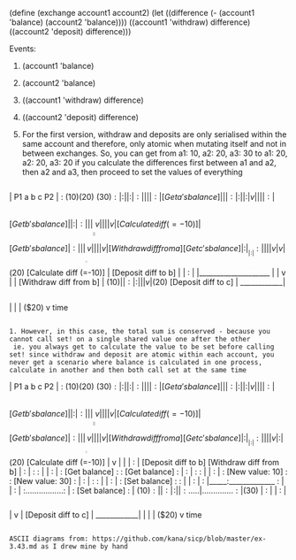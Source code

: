 (define (exchange account1 account2)
  (let ((difference (- (account1 'balance) 
                       (account2 'balance))))
    ((account1 'withdraw) difference)
    ((account2 'deposit) difference)))

Events:
1. (account1 'balance)
1. (account2 'balance)
1. ((account1 'withdraw) difference)
1. ((account2 'deposit) difference)

1. For the first version, withdraw and deposits are only serialised within the same account and therefore, only atomic when 
   mutating itself and not in between exchanges. 
   So, you can get from
   a1: 10, a2: 20, a3: 30
   to
   a1: 20, a2: 20, a3: 20 if you calculate the differences first between a1 and a2, then a2 and a3, then proceed to set
   the values of everything

   ```
  |        P1                 a      b      c              P2
  |        :                ($10)  ($20)  ($30)            :
  |        :  ________________|     | |     |              :
  |        :  |                     | |     |              :
  |  [Get a's balance]              | |     |              :
  |        :  |  ___________________| |     |              :
  |        v  |  |                    |     |              :
  |  [Get b's balance]                |     |              :
  |        :  |  |                    |_____|_________     :
  |        v  |  |                          |        |     v
  |  [Calculate diff (=-10)]                |     [Get b's balance]
  |        :  |  |                          |________|___  :
  |        v  |  |                                   |  |  v
  |  [Withdraw diff from a]                       [Get c's balance]
  |        :  |__|_____________                      |  |  :
  |        :     |            |                      |  |  v
  |        v     |          ($20)                 [Calculate diff (=-10)]
  |  [Deposit diff to b]                             |  |  :
  |              |____________________               |  |  v
  |                                  |            [Withdraw diff from b]
  |                                ($10)             |  |  :
  |                                  ________________|  |  :
  |                                  |                  |  v
  |                                ($20)           [Deposit diff to c]
  |                                         ____________|
  |                                         |
  |                                       ($20)
  v
  time
  ```

1. However, in this case, the total sum is conserved - because you cannot call set! on a single shared value one after the other
   ie. you always get to calculate the value to be set before calling set! since withdraw and deposit are atomic within each account, you never get a scenario where balance is calculated in one process, calculate in another and then both call set at the same time
  ```
  |        P1                 a      b      c              P2
  |        :                ($10)  ($20)  ($30)            :
  |        :  ________________|     | |     |              :
  |        :  |                     | |     |              :
  |  [Get a's balance]              | |     |              :
  |        :  |  ___________________| |     |              :
  |        v  |  |                    |     |              :
  |  [Get b's balance]                |     |              :
  |        :  |  |                    |_____|_________     :
  |        v  |  |                          |        |     v
  |  [Calculate diff (=-10)]                |     [Get b's balance]
  |        :  |  |                          |________|___  :
  |        v  |  |                                   |  |  v
  |  [Withdraw diff from a]                       [Get c's balance]
  |        :  |__|_____________                      |  |  :
  |        :     |            |                      |  |  v
  |        :     |          ($20)                 [Calculate diff (=-10)]
  |        v     |                                   |  |  :
  |  [Deposit diff to b]                          [Withdraw diff from b]
  |  :           |     :                          :  |  |              :
  |  : [Get balance]   :                          : [Get balance]      :
  |  :           |     :                          :  |  |              :
  |  : [New value: 10] :                          : [New value: 30]    :
  |  :           |     :                          :  |  |              :
  |  : [Set balance]   :                          :  |  |              :
  |  :           |_____:_____________             :  |  |              :
  |  :.................:            |             : [Set balance]      :
  |                                ($10)          :  |  |              :
  |                                   ____________:__|  |              :
  |                                   |           :.....|..............:
  |                                ($30)                |  :
  |                                                     |  :
  |                                                     |  v
  |                                                [Deposit diff to c]
  |                                         ____________|
  |                                         |
  |                                       ($20)
  v
  time
  ```

  ASCII diagrams from: https://github.com/kana/sicp/blob/master/ex-3.43.md as I drew mine by hand